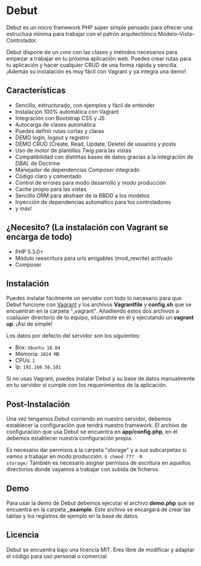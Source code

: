 # Debut
Debut es un micro framework PHP súper simple pensado para ofrecer una estructura mínima para trabajar con el patrón arquitectónico Modelo–Vista–Controlador.

Debut dispone de un <i>core</i> con las clases y métodos necesarios para empezar a trabajar en tu próxima aplicación web. Puedes crear rutas para tu aplicación y hacer cualquier CRUD de una forma rápida y sencilla. ¡Además su instalación es muy fácil con Vagrant y ya integra una demo!

## Características
<ul>
<li>Sencillo, estructurado, con ejemplos y fácil de entender</li>
<li>Instalación 100% automática con Vagrant</li>
<li>Integración con Bootstrap CSS y JS</li>
<li>Autocarga de clases automática</li>
<li>Puedes definir rutas cortas y claras</li>
<li>DEMO login, logout y registro</li>
<li>DEMO CRUD (Create, Read, Update, Delete) de usuarios y posts</li>
<li>Uso de motor de plantillas <i>Twig</i> para las vistas</li>
<li>Compatibilidad con distintas bases de datos gracias a la integración de <i>DBAL</i> de Doctrine</li>
<li>Manejador de dependencias <i>Composer</i> integrado</li>
<li>Código claro y comentado</li>
<li>Control de errores para modo desarrollo y modo producción</li>
<li>Cache propio para las vistas</li>
<li>Sencillo ORM para abstraer de la BBDD a los modelos</li>
<li>Inyección de dependencias automático para los controladores</li>
<li>y más!</li>
</ul>

## ¿Necesito? (La instalación con Vagrant se encarga de todo)
<ul>
<li>PHP 5.3.0+</li>
<li>Módulo reescritura para urls amigables (mod_rewrite) activado</li>
<li>Composer</li>
</ul>

## Instalación
Puedes instalar fácilmente un servidor con todo lo necesario para que Debut funcione con <a href="https://www.vagrantup.com/downloads.html">Vagrant</a> y los archivos <b>Vagrantfile</b> y <b>config.sh</b> que se encuentran en la carpeta "_vagrant". Añadiendo estos dos archivos a cualquier directorio de tu equipo, sitúandote en él y ejecutando un <b>vagrant up</b>. ¡Así de simple!

Los datos por defecto del servidor son los siguientes:
* Box: <code>Ubuntu 16.04</code>
* Memoria: <code>1024 MB</code>
* CPUs: <code>1</code>
* Ip: <code>192.168.56.101</code>

Si no usas Vagrant, puedes instalar Debut y su base de datos manualmente en tu servidor si cumple con los requerimientos de la aplicación.

## Post-Instalación
Una vez tengamos Debut corriendo en nuestro servidor, debemos establecer la configuración que tendrá nuestro framework. El archivo de configuración que usa Debut se encuentra en <b>app/config.php</b>, en él debemos establecer nuestra configuración propia.

Es necesario dar permisos a la carpeta "storage" y a sus subcarpetas si vamos a trabajar en modo producción: <code>$ chmod 777 -R storage/</code>
También es necesario asignar permisos de escritura en aquellos directorios donde vayamos a trabajar con subida de ficheros.

## Demo
Para usar la demo de Debut debemos ejecutar el archivo <b>demo.php</b> que se encuentra en la carpeta <b>_example</b>. Este archivo se encargará de crear las tablas y los registros de ejemplo en la base de datos.

## Licencia
Debut se encuentra bajo una licencia MIT. Eres libre de modificar y adaptar el código para uso personal o comercial.
